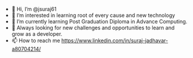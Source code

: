 - 👋 Hi, I’m @jsuraj61
- 👀 I’m interested in learning root of every cause and new technology
- 🌱 I’m currently learning Post Graduation Diploma in Advance Computing.
- 💞️ Always looking for new challenges and opportunities to learn and grow as a developer.
- 📫 How to reach me https://www.linkedin.com/in/suraj-jadhavar-a80704214/

<!---
jsuraj61/jsuraj61 is a ✨ special ✨ repository because its `README.md` (this file) appears on your GitHub profile.
You can click the Preview link to take a look at your changes.
--->
